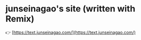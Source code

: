 # junseinagao's site (written with Remix)

👉 [https://text.junseinagao.com/](https://text.junseinagao.com/)